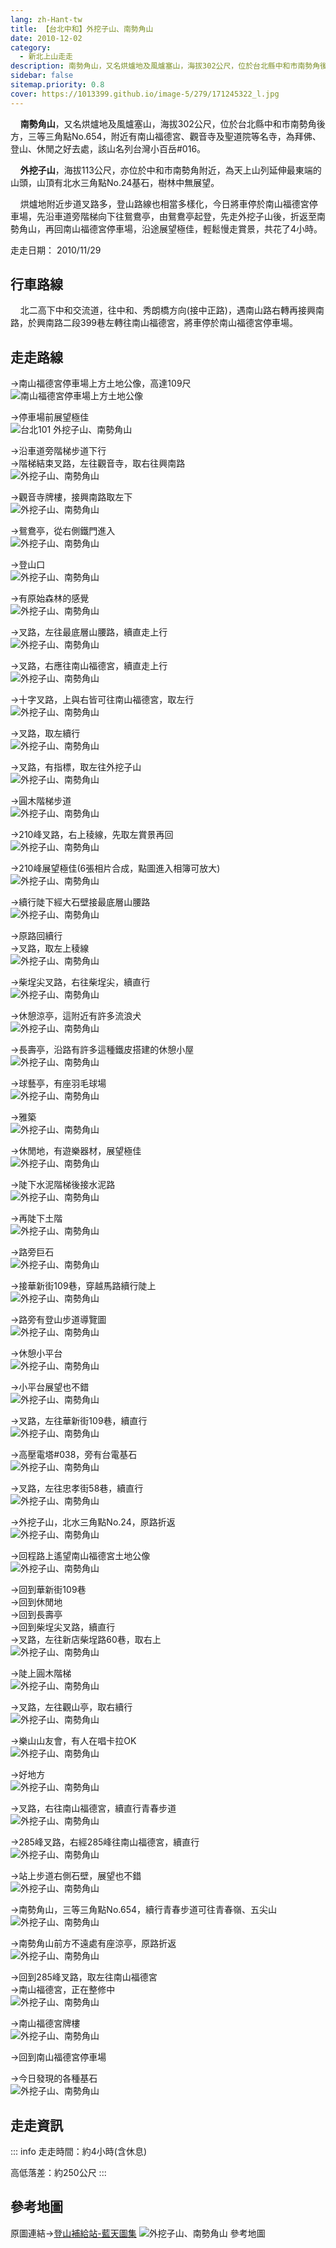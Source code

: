 ```yaml
---
lang: zh-Hant-tw
title: 【台北中和】外挖子山、南勢角山
date: 2010-12-02
category: 
  - 新北上山走走
description: 南勢角山，又名烘爐地及風爐塞山，海拔302公尺，位於台北縣中和市南勢角後方，附近有南山福德宮、觀音寺及聖道院等名寺，為拜佛、登山、休閒之好去處，該山名列台灣小百岳#016。外挖子山，海拔113公尺，亦位於中和市南勢角附近，為天上山列延伸最東端的山頭，山頂有北水三角點No.24基石，樹林中無展望。
sidebar: false
sitemap.priority: 0.8
cover: https://1013399.github.io/image-5/279/171245322_l.jpg
---
```


    **南勢角山**，又名烘爐地及風爐塞山，海拔302公尺，位於台北縣中和市南勢角後方，三等三角點No.654，附近有南山福德宮、觀音寺及聖道院等名寺，為拜佛、登山、休閒之好去處，該山名列台灣小百岳#016。  

    **外挖子山**，海拔113公尺，亦位於中和市南勢角附近，為天上山列延伸最東端的山頭，山頂有北水三角點No.24基石，樹林中無展望。 

<!-- more -->

    烘爐地附近步道叉路多，登山路線也相當多樣化，今日將車停於南山福德宮停車場，先沿車道旁階梯向下往鴛鴦亭，由鴛鴦亭起登，先走外挖子山後，折返至南勢角山，再回南山福德宮停車場，沿途展望極佳，輕鬆慢走賞景，共花了4小時。

走走日期： 2010/11/29

## 行車路線
    北二高下中和交流道，往中和、秀朗橋方向(接中正路)，遇南山路右轉再接興南路，於興南路二段399巷左轉往南山福德宮，將車停於南山福德宮停車場。

## 走走路線
→南山福德宮停車場上方土地公像，高達109尺  
![南山福德宮停車場上方土地公像](https://1013399.github.io/image-5/279/171245296_l.jpg)

→停車場前展望極佳  
![台北101 外挖子山、南勢角山](https://1013399.github.io/image-5/279/171245322_l.jpg)

→沿車道旁階梯步道下行  
→階梯結束叉路，左往觀音寺，取右往興南路  
![外挖子山、南勢角山](https://1013399.github.io/image-5/279/171245340_l.jpg)

→觀音寺牌樓，接興南路取左下  
![外挖子山、南勢角山](https://1013399.github.io/image-5/279/171245355_l.jpg)

→鴛鴦亭，從右側鐵門進入  
![外挖子山、南勢角山](https://1013399.github.io/image-5/279/171245376_l.jpg)

→登山口  
![外挖子山、南勢角山](https://1013399.github.io/image-5/279/171245413_l.jpg)

→有原始森林的感覺  
![外挖子山、南勢角山](https://1013399.github.io/image-5/279/171245433_l.jpg)

→叉路，左往最底層山腰路，續直走上行  
![外挖子山、南勢角山](https://1013399.github.io/image-5/279/171245473_l.jpg)

→叉路，右應往南山福德宮，續直走上行  
![外挖子山、南勢角山](https://1013399.github.io/image-5/279/171245542_l.jpg)

→十字叉路，上與右皆可往南山福德宮，取左行  
![外挖子山、南勢角山](https://1013399.github.io/image-5/279/171245590_l.jpg)

→叉路，取左續行  
![外挖子山、南勢角山](https://1013399.github.io/image-5/279/171245629_l.jpg)

→叉路，有指標，取左往外挖子山  
![外挖子山、南勢角山](https://1013399.github.io/image-5/279/171245671_l.jpg)

→圓木階梯步道  
![外挖子山、南勢角山](https://1013399.github.io/image-5/279/171245690_l.jpg)

→210峰叉路，右上稜線，先取左賞景再回  
![外挖子山、南勢角山](https://1013399.github.io/image-5/279/171497308_l.jpg)  
  
→210峰展望極佳(6張相片合成，點圖進入相簿可放大)  
![外挖子山、南勢角山](https://1013399.github.io/image-5/279/171248584_l.jpg)

→續行陡下經大石壁接最底層山腰路  
![外挖子山、南勢角山](https://1013399.github.io/image-5/279/171246606_l.jpg)

→原路回續行  
→叉路，取左上稜線  
![外挖子山、南勢角山](https://1013399.github.io/image-5/279/171246789_l.jpg)

→柴埕尖叉路，右往柴埕尖，續直行  
![外挖子山、南勢角山](https://1013399.github.io/image-5/279/171246935_l.jpg)

→休憩涼亭，這附近有許多流浪犬  
![外挖子山、南勢角山](https://1013399.github.io/image-5/279/171246999_l.jpg)

→長壽亭，沿路有許多這種鐵皮搭建的休憩小屋  
![外挖子山、南勢角山](https://1013399.github.io/image-5/279/171247025_l.jpg)

→球藝亭，有座羽毛球場  
![外挖子山、南勢角山](https://1013399.github.io/image-5/279/171247069_l.jpg)

→雅築  
![外挖子山、南勢角山](https://1013399.github.io/image-5/279/171247115_l.jpg)

→休閒地，有遊樂器材，展望極佳  
![外挖子山、南勢角山](https://1013399.github.io/image-5/279/171247171_l.jpg)

→陡下水泥階梯後接水泥路  
![外挖子山、南勢角山](https://1013399.github.io/image-5/279/171247221_l.jpg)

→再陡下土階  
![外挖子山、南勢角山](https://1013399.github.io/image-5/279/171247268_l.jpg)

→路旁巨石  
![外挖子山、南勢角山](https://1013399.github.io/image-5/279/171247333_l.jpg)

→接華新街109巷，穿越馬路續行陡上  
![外挖子山、南勢角山](https://1013399.github.io/image-5/279/171247381_l.jpg)

→路旁有登山步道導覽圖  
![外挖子山、南勢角山](https://1013399.github.io/image-5/279/171247433_l.jpg)

→休憩小平台  
![外挖子山、南勢角山](https://1013399.github.io/image-5/279/171247484_l.jpg)

→小平台展望也不錯  
![外挖子山、南勢角山](https://1013399.github.io/image-5/279/171247561_l.jpg)

→叉路，左往華新街109巷，續直行  
![外挖子山、南勢角山](https://1013399.github.io/image-5/279/171247681_l.jpg)

→高壓電塔#038，旁有台電基石  
![外挖子山、南勢角山](https://1013399.github.io/image-5/279/171247743_l.jpg)

→叉路，左往忠孝街58巷，續直行  
![外挖子山、南勢角山](https://1013399.github.io/image-5/279/171247850_l.jpg)

→外挖子山，北水三角點No.24，原路折返  
![外挖子山、南勢角山](https://1013399.github.io/image-5/279/171247929_l.jpg)

→回程路上遙望南山福德宮土地公像  
![外挖子山、南勢角山](https://1013399.github.io/image-5/279/171247960_l.jpg)

→回到華新街109巷  
→回到休閒地  
→回到長壽亭  
→回到柴埕尖叉路，續直行  
→叉路，左往新店柴埕路60巷，取右上  
![外挖子山、南勢角山](https://1013399.github.io/image-5/279/171248031_l.jpg)

→陡上圓木階梯  
![外挖子山、南勢角山](https://1013399.github.io/image-5/279/171248079_l.jpg)

→叉路，左往觀山亭，取右續行  
![外挖子山、南勢角山](https://1013399.github.io/image-5/279/171248123_l.jpg)

→樂山山友會，有人在唱卡拉OK  
![外挖子山、南勢角山](https://1013399.github.io/image-5/279/171248141_l.jpg)

→好地方  
![外挖子山、南勢角山](https://1013399.github.io/image-5/279/171248165_l.jpg)

→叉路，右往南山福德宮，續直行青春步道  
![外挖子山、南勢角山](https://1013399.github.io/image-5/279/171248200_l.jpg)

→285峰叉路，右經285峰往南山福德宮，續直行  
![外挖子山、南勢角山](https://1013399.github.io/image-5/279/171248234_l.jpg)

→站上步道右側石壁，展望也不錯  
![外挖子山、南勢角山](https://1013399.github.io/image-5/279/171248283_l.jpg)

→南勢角山，三等三角點No.654，續行青春步道可往青春嶺、五尖山  
![外挖子山、南勢角山](https://1013399.github.io/image-5/279/171248329_l.jpg)

→南勢角山前方不遠處有座涼亭，原路折返  
![外挖子山、南勢角山](https://1013399.github.io/image-5/279/171248370_l.jpg)

→回到285峰叉路，取左往南山福德宮  
→南山福德宮，正在整修中  
![外挖子山、南勢角山](https://1013399.github.io/image-5/279/171248442_l.jpg)

→南山福德宮牌樓  
![外挖子山、南勢角山](https://1013399.github.io/image-5/279/171248501_l.jpg)

→回到南山福德宮停車場

→今日發現的各種基石  
![外挖子山、南勢角山](https://1013399.github.io/image-5/279/171248396_l.jpg)  

## 走走資訊
::: info
走走時間：約4小時(含休息)

高低落差：約250公尺
:::

## 參考地圖
原圖連結→[登山補給站-藍天圖集](http://www.keepon.com.tw/ActiveSite/Article/One.asp?ArticleID=5713)
![外挖子山、南勢角山 參考地圖](https://1013399.github.io/image-5/279/171248588_l.jpg)